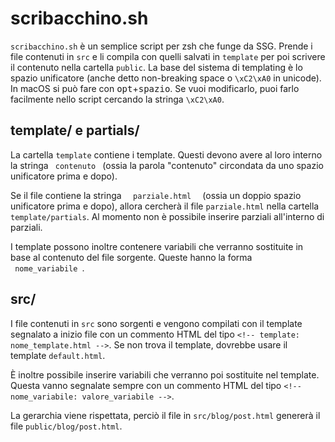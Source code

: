 # scribacchino.sh

`scribacchino.sh` è un semplice script per zsh che funge da SSG.  Prende i file contenuti in `src` e li compila con quelli salvati in `template` per poi scrivere il contenuto nella cartella `public`.  La base del sistema di templating è lo spazio unificatore (anche detto non-breaking space o `\xC2\xA0` in unicode).  In macOS si può fare con <kbd>opt</kbd>+<kbd>spazio</kbd>.  Se vuoi modificarlo, puoi farlo facilmente nello script cercando la stringa `\xC2\xA0`.

## template/ e partials/

La cartella `template` contiene i template.  Questi devono avere al loro interno la stringa ` contenuto ` (ossia la parola "contenuto" circondata da uno spazio unificatore prima e dopo).

Se il file contiene la stringa `  parziale.html  ` (ossia un doppio spazio unificatore prima e dopo), allora cercherà il file `parziale.html` nella cartella `template/partials`.  Al momento non è possibile inserire parziali all'interno di parziali.

I template possono inoltre contenere variabili che verranno sostituite in base al contenuto del file sorgente.  Queste hanno la forma ` nome_variabile `.

## src/

I file contenuti in `src` sono sorgenti e vengono compilati con il template segnalato a inizio file con un commento HTML del tipo `<!-- template: nome_template.html -->`.  Se non trova il template, dovrebbe usare il template `default.html`.

È inoltre possibile inserire variabili che verranno poi sostituite nel template.  Questa vanno segnalate sempre con un commento HTML del tipo `<!-- nome_variabile: valore_variabile -->`.

La gerarchia viene rispettata, perciò il file in `src/blog/post.html` genererà il file `public/blog/post.html`.
